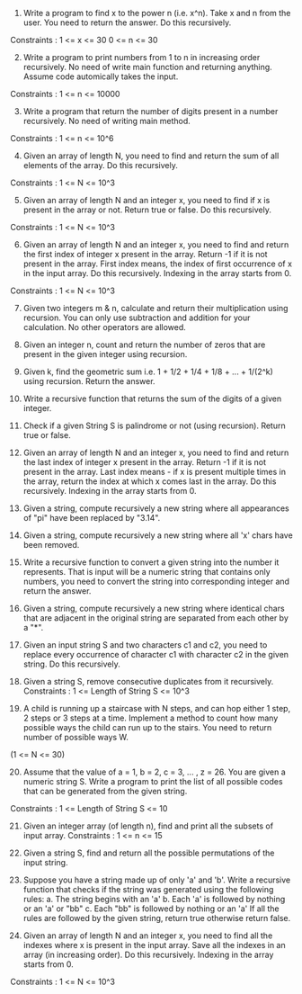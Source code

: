 1. Write a program to find x to the power n (i.e. x^n). Take x and n from the user. You need to return the answer.
Do this recursively.

Constraints :
1 <= x <= 30
0 <= n <= 30

2. Write a program to print numbers from 1 to n in increasing order recursively. No need of write main function and returning anything. Assume code automically takes the input.

Constraints :
1 <= n <= 10000 

3. Write a program that return the number of digits present in a number recursively. No need of writing main method.

Constraints :
1 <= n <= 10^6

4. Given an array of length N, you need to find and return the sum of all elements of the array.
Do this recursively.

Constraints :
1 <= N <= 10^3

5. Given an array of length N and an integer x, you need to find if x is present in the array or not. Return true or false.
Do this recursively.

Constraints :
1 <= N <= 10^3

6. Given an array of length N and an integer x, you need to find and return the first index of integer x present in the array. Return -1 if it is not present in the array.
First index means, the index of first occurrence of x in the input array.
Do this recursively. Indexing in the array starts from 0.

Constraints :
1 <= N <= 10^3

7. Given two integers m & n, calculate and return their multiplication using recursion. You can only use subtraction and addition for your calculation. No other operators are allowed.

8. Given an integer n, count and return the number of zeros that are present in the given integer using recursion.

9. Given k, find the geometric sum i.e.
1 + 1/2 + 1/4 + 1/8 + ... + 1/(2^k) 
using recursion. Return the answer.

10. Write a recursive function that returns the sum of the digits of a given integer.

11. Check if a given String S is palindrome or not (using recursion). Return true or false.

12. Given an array of length N and an integer x, you need to find and return the last index of integer x present in the array. Return -1 if it is not present in the array.
Last index means - if x is present multiple times in the array, return the index at which x comes last in the array.
Do this recursively. Indexing in the array starts from 0.

13. Given a string, compute recursively a new string where all appearances of "pi" have been replaced by "3.14".

14. Given a string, compute recursively a new string where all 'x' chars have been removed.

15. Write a recursive function to convert a given string into the number it represents. That is input will be a numeric string that contains only numbers, you need to convert the string into corresponding integer and return the answer.

16. Given a string, compute recursively a new string where identical chars that are adjacent in the original string are separated from each other by a "*".

17. Given an input string S and two characters c1 and c2, you need to replace every occurrence of character c1 with character c2 in the given string.
Do this recursively.

18. Given a string S, remove consecutive duplicates from it recursively.
Constraints :
1 <= Length of String S <= 10^3

19. A child is running up a staircase with N steps, and can hop either 1 step, 2 steps or 3 steps at a time. Implement a method to count how many possible ways the child can run up to the stairs. You need to return number of possible ways W.

(1 <= N <= 30)


20. Assume that the value of a = 1, b = 2, c = 3, ... , z = 26. You are given a numeric string S. Write a program to print the list of all possible codes that can be generated from the given string.

Constraints :
1 <= Length of String S <= 10

21. Given an integer array (of length n), find and print all the subsets of input array.
Constraints :
1 <= n <= 15

22. Given a string S, find and return all the possible permutations of the input string.

23. Suppose you have a string made up of only 'a' and 'b'. Write a recursive function that checks if the string was generated using the following rules:
a. The string begins with an 'a'
b. Each 'a' is followed by nothing or an 'a' or "bb"
c. Each "bb" is followed by nothing or an 'a'
If all the rules are followed by the given string, return true otherwise return false.

24. Given an array of length N and an integer x, you need to find all the indexes where x is present in the input array. Save all the indexes in an array (in increasing order).
Do this recursively. Indexing in the array starts from 0.

Constraints :
1 <= N <= 10^3


